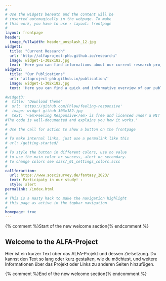 ```yaml
---
#
# Use the widgets beneath and the content will be
# inserted automagically in the webpage. To make
# this work, you have to use › layout: frontpage
#
layout: frontpage
header:
  image_fullwidth: header_unsplash_12.jpg
widget1:
  title: "Current Research"
  url: 'http://alfaproject-phb.github.io/research/'
  image: widget-1-302x182.jpg
  text: 'Here you can find informations about our current research project. Get informed and participate'
widget2:
  title: "Our Publications"
  url: 'alfaproject-phb.github.io/publication/'
  image: widget-1-302x182.jpg
  text: 'Here you can find a quick and informative overview of our published papers.'
  
#widget3:
#  title: "Download Theme"
#  url: 'https://github.com/Phlow/feeling-responsive'
#  image: widget-github-303x182.jpg
#  text: '<em>Feeling Responsive</em> is free and licensed under a MIT License. Make it your own and start building. 
#The code is well-documented and explains you how it works.'
#
# Use the call for action to show a button on the frontpage
#
# To make internal links, just use a permalink like this
# url: /getting-started/
#
# To style the button in different colors, use no value
# to use the main color or success, alert or secondary.
# To change colors see sass/_01_settings_colors.scss
#
callforaction:
  url: https://www.soscisurvey.de/fantasy_2023/
  text: Participaty in our study! ›
  style: alert
permalink: /index.html
#
# This is a nasty hack to make the navigation highlight
# this page as active in the topbar navigation
#
homepage: true
---
```


{% comment %}Start of the new welcome section{% endcomment %}
<div class="project-description">
  <h2>Welcome to the ALFA-Project</h2>
  <p>
    Hier ist ein kurzer Text über das ALFA-Projekt und dessen Zielsetzung. Du kannst den Text so lang oder kurz gestalten, wie du möchtest, und weitere Informationen über das Projekt oder Links zu anderen Seiten hinzufügen.
  </p>
</div>
{% comment %}End of the new welcome section{% endcomment %}

